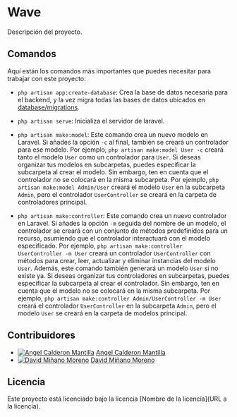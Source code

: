 # Wave

Descripción del proyecto.

## Comandos

Aquí están los comandos más importantes que puedes necesitar para trabajar con este proyecto:

-   `php artisan app:create-database`: Crea la base de datos necesaria para el backend, y la vez migra todas las bases de datos ubicados en [database/migrations](database/migrations/).
-   `php artisan serve`: Inicializa el servidor de laravel.
-   `php artisan make:model`: Este comando crea un nuevo modelo en Laravel. Si añades la opción `-c` al final, también se creará un controlador para ese modelo. Por ejemplo, `php artisan make:model User -c` creará tanto el modelo `User` como un controlador para `User`. Si deseas organizar tus modelos en subcarpetas, puedes especificar la subcarpeta al crear el modelo. Sin embargo, ten en cuenta que el controlador no se colocará en la misma subcarpeta. Por ejemplo, `php artisan make:model Admin/User` creará el modelo `User` en la subcarpeta `Admin`, pero el controlador `UserController` se creará en la carpeta de controladores principal.

-   `php artisan make:controller`: Este comando crea un nuevo controlador en Laravel. Si añades la opción `-m` seguida del nombre de un modelo, el controlador se creará con un conjunto de métodos predefinidos para un recurso, asumiendo que el controlador interactuará con el modelo especificado. Por ejemplo, `php artisan make:controller UserController -m User` creará un controlador `UserController` con métodos para crear, leer, actualizar y eliminar instancias del modelo `User`. Además, este comando también generará un modelo `User` si no existe ya. Si deseas organizar tus controladores en subcarpetas, puedes especificar la subcarpeta al crear el controlador. Sin embargo, ten en cuenta que el modelo no se colocará en la misma subcarpeta. Por ejemplo, `php artisan make:controller Admin/UserController -m User` creará el controlador `UserController` en la subcarpeta `Admin`, pero el modelo `User` se creará en la carpeta de modelos principal.

## Contribuidores

-   [![Angel Calderon Mantilla](https://avatars.githubusercontent.com/u/150268753?s=100&u=6ed1f6e87db40bd7c6f7a89d6b675e96fad5f4e7&v=4)](https://github.com/angelitojpcm) [Angel Calderon Mantilla](https://github.com/angelitojpcm)
-   [![David Miñano Moreno](https://avatars.githubusercontent.com/u/108392777?s=100&v=4)](https://github.com/David182003/) [David Miñano Moreno](https://github.com/David182003/)
## Licencia

Este proyecto está licenciado bajo la licencia [Nombre de la licencia](URL a la licencia).
